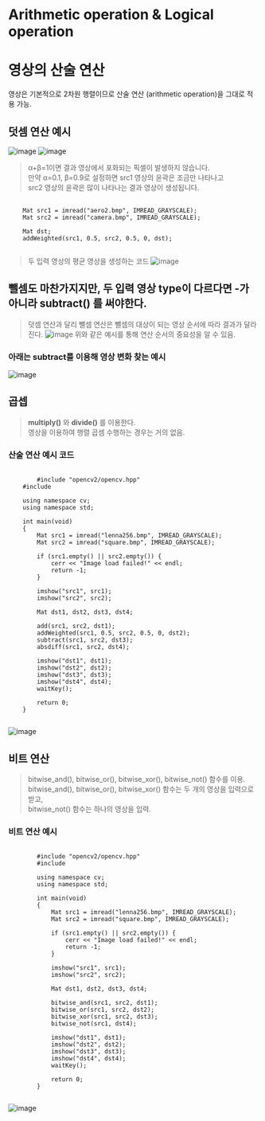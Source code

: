 Arithmetic operation & Logical operation
===
# 영상의 산술 연산

영상은 기본적으로 2차원 행렬이므로 산술 연산 (arithmetic operation)을 그대로 적용 가능.
## 덧셈 연산 예시
![image](https://github.com/god102104/openCV_Practice/assets/43011129/8e5f625b-865f-4e1d-a83a-fe728fb8c589)
![image](https://github.com/god102104/openCV_Practice/assets/43011129/9fb36b06-5f84-4fcf-b9c8-858d6e43965e)
> α+β=1이면 결과 영상에서 포화되는 픽셀이 발생하지 않습니다. <br>
> 만약 α=0.1, β=0.9로 설정하면 src1 영상의 윤곽은 조금만 나타나고 <br>
> src2 영상의 윤곽은 많이 나타나는 결과 영상이 생성됩니다. <br>
<pre>
  <code>
    Mat src1 = imread("aero2.bmp", IMREAD_GRAYSCALE);
    Mat src2 = imread("camera.bmp", IMREAD_GRAYSCALE);
    
    Mat dst;
    addWeighted(src1, 0.5, src2, 0.5, 0, dst);
  </code>
</pre>
> 두 입력 영상의 평균 영상을 생성하는 코드
![image](https://github.com/god102104/openCV_Practice/assets/43011129/26ec52fe-f194-4439-a118-ac536dc6e5b7)

## 뺄셈도 마찬가지지만, 두 입력 영상 type이 다르다면 -가 아니라 subtract() 를 써야한다.
> 덧셈 연산과 달리 뺄셈 연산은 뺄셈의 대상이 되는 영상 순서에 따라 결과가 달라진다.
![image](https://github.com/god102104/openCV_Practice/assets/43011129/433f5f58-09e1-46c7-94f0-d3b7fd60ca1b)
> 위와 같은 예시를 통해 연산 순서의 중요성을 알 수 있음.

### 아래는 subtract를 이용해 영상 변화 찾는 예시
![image](https://github.com/god102104/openCV_Practice/assets/43011129/037ff00d-4611-4c2a-8e14-7414862d060f)


## 곱셉 
> **multiply()** 와 **divide()** 를 이용한다. <br>
> 영상을 이용하여 행렬 곱셈 수행하는 경우는 거의 없음.


### 산술 연산 예시 코드
<pre>
  <code>
    	#include "opencv2/opencv.hpp"
	#include <iostream>
	
	using namespace cv;
	using namespace std;
	
	int main(void)
	{
		Mat src1 = imread("lenna256.bmp", IMREAD_GRAYSCALE);
		Mat src2 = imread("square.bmp", IMREAD_GRAYSCALE);
	
		if (src1.empty() || src2.empty()) {
			cerr << "Image load failed!" << endl;
			return -1;
		}
	
		imshow("src1", src1);
		imshow("src2", src2);
	
		Mat dst1, dst2, dst3, dst4;
	
		add(src1, src2, dst1);
		addWeighted(src1, 0.5, src2, 0.5, 0, dst2);
		subtract(src1, src2, dst3);
		absdiff(src1, src2, dst4);
	
		imshow("dst1", dst1);
		imshow("dst2", dst2);
		imshow("dst3", dst3);
		imshow("dst4", dst4);
		waitKey();
	
		return 0;
	}
  </code>
</pre>
![image](https://github.com/god102104/openCV_Practice/assets/43011129/550c5d57-73a6-4fc5-ab16-4a21ebe04ad3)

## 비트 연산 
> bitwise_and(), bitwise_or(), bitwise_xor(), bitwise_not() 함수를 이용. <br>
> bitwise_and(), bitwise_or(), bitwise_xor() 함수는 두 개의 영상을 입력으로 받고,<br>
> bitwise_not() 함수는 하나의 영상을 입력. <br>

### 비트 연산 예시
<pre>
	<code>
		#include "opencv2/opencv.hpp"
		#include <iostream>
		
		using namespace cv;
		using namespace std;
		
		int main(void)
		{
			Mat src1 = imread("lenna256.bmp", IMREAD_GRAYSCALE);
			Mat src2 = imread("square.bmp", IMREAD_GRAYSCALE);
		
			if (src1.empty() || src2.empty()) {
				cerr << "Image load failed!" << endl;
				return -1;
			}
		
			imshow("src1", src1);
			imshow("src2", src2);
		
			Mat dst1, dst2, dst3, dst4;
		
			bitwise_and(src1, src2, dst1);
			bitwise_or(src1, src2, dst2);
			bitwise_xor(src1, src2, dst3);
			bitwise_not(src1, dst4);
		
			imshow("dst1", dst1);
			imshow("dst2", dst2);
			imshow("dst3", dst3);
			imshow("dst4", dst4);
			waitKey();
		
			return 0;
		}
	</code>
</pre>
![image](https://github.com/god102104/openCV_Practice/assets/43011129/39c82128-a0d6-4556-8b42-0457a3652798)


